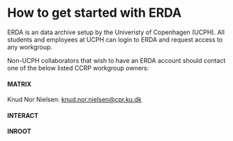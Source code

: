 # How to get started with ERDA

ERDA is an data archive setup by the Univeristy of Copenhagen (UCPH). All students and employees at UCPH can login to ERDA and request access to any workgroup.

Non-UCPH collaborators that wish to have an ERDA account should contact one of the below listed CCRP workgroup owners:

#### MATRIX
Knud Nor Nielsen:   knud.nor.nielsen@cpr.ku.dk

#### INTERACT


#### INROOT
